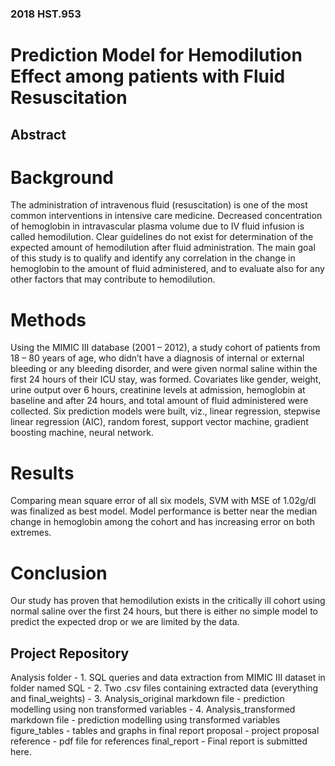 ### 2018 HST.953
# Prediction Model for Hemodilution Effect among patients with Fluid Resuscitation 

## Abstract

# Background 
The administration of intravenous fluid (resuscitation) is one of the most common interventions in intensive care medicine. Decreased concentration of hemoglobin in intravascular plasma volume due to IV fluid infusion is called hemodilution. Clear guidelines do not exist for determination of the expected amount of hemodilution after fluid administration. The main goal of this study is to qualify and identify any correlation in the change in hemoglobin to the amount of fluid administered, and to evaluate also for any other factors that may contribute to hemodilution.
# Methods
Using the MIMIC III database (2001 – 2012), a study cohort of patients from 18 – 80 years of age, who didn’t have a diagnosis of internal or external bleeding or any bleeding disorder, and were given normal saline within the first 24 hours of their ICU stay, was formed. Covariates like gender, weight, urine output over 6 hours, creatinine levels at admission, hemoglobin at baseline and after 24 hours, and total amount of fluid administered were collected. Six prediction models were built, viz., linear regression, stepwise linear regression (AIC), random forest, support vector machine, gradient boosting machine, neural network.
# Results 
Comparing mean square error of all six models, SVM with MSE of 1.02g/dl was finalized as best model. Model performance is better near the median change in hemoglobin among the cohort and has increasing error on both extremes.
# Conclusion
Our study has proven that hemodilution exists in the critically ill cohort using normal saline over the first 24 hours, but there is either no simple model to predict the expected drop or we are limited by the data.


## Project Repository
Analysis folder - 1. SQL queries and data extraction from MIMIC III dataset in folder named SQL
                - 2. Two .csv files containing extracted data (everything and final_weights)
                - 3. Analysis_original markdown file - prediction modelling using non transformed variables
                - 4. Analysis_transformed markdown file - prediction modelling using transformed variables
figure_tables - tables and graphs in final report
proposal - project proposal
reference - pdf file for references
final_report - Final report is submitted here.


